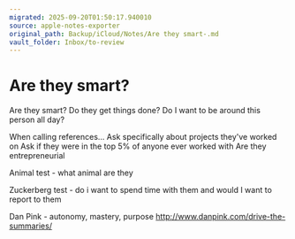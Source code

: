 ```yaml
---
migrated: 2025-09-20T01:50:17.940010
source: apple-notes-exporter
original_path: Backup/iCloud/Notes/Are they smart-.md
vault_folder: Inbox/to-review
---
```

# Are they smart?

Are they smart? 
Do they get things done? 
Do I want to be around this person all day?

When calling references…
Ask specifically about projects they've worked on 
Ask if they were in the top 5% of anyone ever worked with 
Are they entrepreneurial

Animal test - what animal are they

Zuckerberg test - do i want to spend time with them and would I want to report to them 

Dan Pink - autonomy, mastery, purpose 
http://www.danpink.com/drive-the-summaries/

